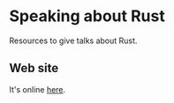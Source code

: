 # Speaking about Rust

Resources to give talks about Rust.

## Web site

It's online [here](https://rust-community.github.io/speaking).
